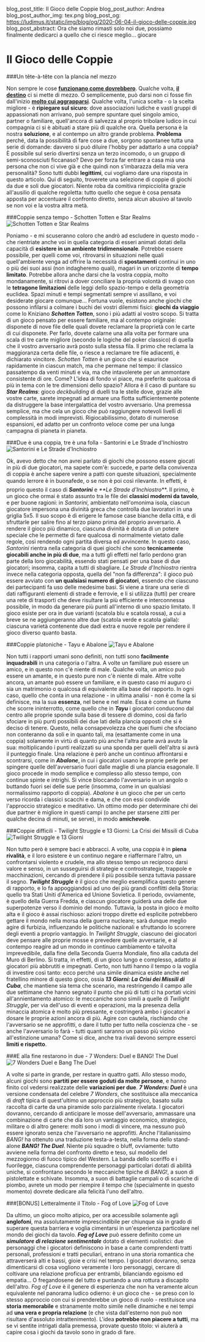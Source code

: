 blog_post_title: Il Gioco delle Coppie
blog_post_author: Andrea
blog_post_author_img: tex.png
blog_post_og:  https://ludimus.it/static/img/blog/og/2020-06-04-il-gioco-delle-coppie.jpg
blog_post_abstract: Ora che siamo rimasti solo noi due, possiamo finalmente dedicarci a quello che ci riesce meglio... giocare

# Il Gioco delle Coppie
###Un tête-à-tête con la plancia nel mezzo

Non sempre le cose **[funzionano come dovrebbero](https://ludimus.it/blog/2019-02-15-passatempi-notturni-e-altre-cose-sfiziose.html)**. Qualche volta, **[il destino](https://ludimus.it/blog/2020-03-14-io-gioco-a-casa.html)** ci si mette di mezzo. O semplicemente, può darsi non ci fosse fin dall'inizio **[molto cui aggrapparsi](https://ludimus.it/blog/2018-01-08-breviario-mistico-per-missionari-ludici.html)**.
Qualche volta, l'unica scelta - o la scelta migliore - è **ripiegare sul sicuro**: dove associazioni ludiche e vasti gruppi di appassionati non arrivano, può sempre spuntare quel singolo amico, partner o familiare, quell'ancora di salvezza al proprio tribolare ludico in cui compagnia ci si è abituati a stare più di qualche ora. Quella persona è la nostra **soluzione**, e al contempo un altro grande problema.
**Problema** perché, data la possibilità di fare cose a due, sorgono spontanee tutta una serie di domande: davvero si può diluire l'hobby per adattarlo a una coppia? È possibile sul serio divertirsi senza un terzo incomodo, o un gruppo di semi-sconosciuti ficcanaso? Devo per forza far entrare a casa mia una persona che non ci vive già e che quindi non s'imbarazza della mia vera personalità?
Sono tutti dubbi **legittimi**, cui vogliamo dare una risposta in questo articolo.
Qui di seguito, troverete una selezione di coppie di giochi da due e soli due giocatori. Niente roba da comitiva rimpicciolita grazie all'ausilio di qualche regoletta: tutto quello che segue è cosa pensata apposta per accentuare il confronto diretto, senza alcun abusivo al tavolo se non voi e la vostra altra metà.

###Coppie senza tempo - Schotten Totten e Star Realms
![Schotten Totten e Star Realms](../static/img/blog/coppia/1.jpg?t=1 "Schotten Totten e Star Realms")

Poniamo - e mi scuseranno coloro che andrò ad escludere in questo modo - che rientriate anche voi in quella categoria di esseri animati dotati della capacità di **esistere in un ambiente tridimensionale**. Potrebbe essere possibile, per quelli come voi, ritrovarsi in situazioni nelle quali quell'ambiente venga ad offrire la necessità di **spostamenti** continui in uno o più dei suoi assi (non indagheremo quali), magari in un orizzonte di **tempo limitato**.
Potrebbe allora anche darsi che la vostra coppia, molto mondanamente, si ritrovi a dover conciliare la propria volontà di svago con le **tetragone limitazioni** delle leggi dello spazio-tempo e della geometria euclidea. Spazi minuti e tempi segmentati sempre vi assillano, e voi desiderate giocare comunque...
Fortuna vuole, esistono anche giochi che possono infilarsi a colmare i buchi dei vostri dilemmi fisici: **giochi da viaggio** come lo Kniziano _**Schotten Totten**_, sono i più adatti al vostro scopo. Si tratta di un gioco pensato per essere familiare, ma al contempo originale: disponete di nove file delle quali dovete reclamare la proprietà con le carte di cui disponete. Per farlo, dovete calarne una alla volta per formare una scala di tre carte migliore (secondo le logiche del poker classico) di quella che il vostro avversario avrà posto sulla stessa fila. Il primo che reclama la maggioranza certa delle file, o riesce a reclamare tre file adiacenti, è dichiarato vincitore. _Schotten Totten_ è un gioco che si esaurisce rapidamente in ciascun match, ma che permane nel tempo: il classico passatempo da venti minuti e via, ma che intavolerete per un ammontare consistente di ore.
Come? L'idea di fondo vi piace, ma preferite qualcosa di più in tema con le tre dimensioni dello spazio? Allora è il caso di puntare su _**Star Realms**_: gioco _deckbuilding_ di duelli tra le stelle dove, grazie alle vostre carte, sarete impegnati ad armare una flotta sufficientemente potente da distruggere la base intergalattica del vostro avversario. Una premessa semplice, ma che cela un gioco che può raggiungere notevoli livelli di complessità in modi imprevisti. Rigiocabilissimo, dotato di numerose espansioni, ed adatto per un confronto veloce come per una lunga campagna di pianeta in pianeta.

###Due è una coppia, tre è una folla - Santorini e Le Strade d'Inchiostro
![Santorini e Le Strade d'Inchiostro](../static/img/blog/coppia/2.jpg?t=1 "Santorini e Le Strade d'Inchiostro")

Ok, avevo detto che non avrei parlato di giochi che possono essere giocati in più di due giocatori, ma sapete com'è: succede, e parte della convivenza di coppia è anche sapere venire a patti con queste situazioni, specialmente quando lerrore è in buonafede, o se non è poi così rilevante.
In effetti, è proprio questo il caso di _**Santorini**_ e _**Le Strade d'Inchiostro_**.
Il primo, è un gioco che ormai è stato assunto tra le file dei **classici moderni da tavolo**, e per buone ragioni: in _Santorini_, ambientato nell'omonima isola, ciascun giocatore impersona una divinità greca che controlla due lavoratori in una griglia 5x5. Il suo scopo è di erigere le famose case bianche della città, e di sfruttarle per salire fino al terzo piano prima del proprio avversario. A rendere il gioco più dinamico, ciascuna divinità è dotata di un potere speciale che le permette di fare qualcosa di normalmente vietato dalle regole, così rendendo ogni partita diversa ed avvincente. In questo caso, _Santorini_ rientra nella categoria di quei giochi che sono **tecnicamente giocabili anche in più di due**, ma a tutti gli effetti nel farlo perdono gran parte della loro giocabilità, essendo stati pensati per una base di due giocatori; insomma, capita a tutti di sbagliare.
_Le Strade d'Inchiostro_ rientra invece nella categoria opposta, quella del "non fa differenza": il gioco può essere avviato con **un qualsiasi numero di giocatori**, essendo che ciascuno dei partecipanti fa uso delle medesime basi. Si viene a tirare una serie di dati raffiguranti elementi di strade e ferrovie, e li si utilizza (tutti) per creare una rete di trasporti che deve risultare la più efficiente e interconnessa possibile, in modo da generare più punti all'interno di uno spazio limitato. Il gioco esiste per ora in due varianti (scatola blu e scatola rossa), a cui a breve se ne aggiungeranno altre due (scatola verde e scatola gialla): ciascuna varietà contenente due dadi extra e nuove regole per rendere il gioco diverso quanto basta.

###Coppie platoniche - Tayu e Abalone
![Tayu e Abalone](../static/img/blog/coppia/3.jpg?t=1 "Tayu e Abalone")

Non tutti i rapporti umani sono definiti, non tutti sono **facilmente inquadrabili** in una categoria o l'altra. A volte un familiare può essere un amico, e in questo non c'è niente di male. Qualche volta, un amico può essere un amante, e in questo pure non c'è niente di male. Altre volte ancora, un amante può essere un familiare, e in questo caso mi auguro ci sia un matrimonio o qualcosa di equivalente alla base del rapporto.
In ogni caso, quello che conta in una relazione - in ultima analisi - non è come la si definisce, ma la sua **essenza**, nel bene e nel male.
Essa è come un fiume che scorre ininterrotto, come quello che in _**Tayu**_ i giocatori conducono dal centro alle proprie sponde sulla base di tessere di domino, così da farlo sfociare in più punti possibili dei due lati della plancia opposti che si è deciso di tenere. Questo, nella consapevolezza che quei fiumi che sfociano non conteranno da soli e in quanto tali, ma (esattamente come in una coppia) solamente in virtù di quanto più anche l'altra parte avrà avuto la sua: moltiplicando i punti realizzati su una sponda per quelli dell'altra si avrà il punteggio finale.
Una relazione è però anche un continuo affrontarsi e scontrarsi, come in _**Abalone**_, in cui i giocatori usano le proprie perle per spingere quelle dell'avversario fuori dalle maglie di una plancia esagonale. Il gioco procede in modo semplice e complesso allo stesso tempo, con continue spinte e intrighi. Si vince bloccando l'avversario in un angolo o buttando fuori sei delle sue perle (insomma, come in un qualsiasi normalissimo rapporto di coppia). _Abalone_ è un gioco che per un certo verso ricorda i classici scacchi e dama, e che con essi condivide l'approccio strategico e meditativo. Un ottimo modo per determinare chi dei due partner è migliore in questi campi (o anche per starsene zitti per qualche decina di minuti, se serve), in modo **amichevole**.

###Coppie difficili - Twilight Struggle e 13 Giorni: La Crisi dei Missili di Cuba
![Twilight Struggle e 13 Giorni](../static/img/blog/coppia/4.jpg?t=1 "Twilight Struggle e 13 Giorni")

Non tutto però è sempre baci e abbracci. A volte, una coppia è in **piena rivalità**, e il loro esistere è un continuo negare e riaffermare l'altro, un confrontarsi violento e crudele, ma allo stesso tempo un reciproco darsi valore e senso, in un susseguirsi di strategie e controstrategie, trappole e macchinazioni, cercando di prendere il più possibile senza tuttavia passare il segno.
_**Twilight Struggle**_ è il gioco che meglio esemplifica questo genere di rapporto, e lo fa appoggiandosi ad uno dei più grandi conflitti della Storia: quello tra Stati Uniti d'America ed Unione Sovietica. Il periodo, ovviamente, è quello della Guerra Fredda, e ciascun giocatore guiderà una delle due superpotenze verso il dominio del mondo. Tuttavia, la posta in gioco è molto alta e il gioco è assai rischioso: azioni troppo dirette ed esplicite potrebbero gettare il mondo nella morsa della guerra nucleare; sarà dunque meglio agire di furbizia, influenzando le politiche nazionali e sfruttando lo scorrere degli eventi a proprio vantaggio. In _Twilight Struggle_, ciascuno dei giocatori deve pensare alle proprie mosse e prevedere quelle avversarie, e al contempo reagire ad un mondo in continuo cambiamento e talvolta imprevedibile, dalla fine della Seconda Guerra Mondiale, fino alla caduta del Muro di Berlino. Si tratta, in effetti, di un gioco lungo e complesso, adatto ai giocatori più abbrutiti e impegnati.
Certo, non tutti hanno il tempo o la voglia di investire così tanto: ecco perché una simile dinamica esiste anche nel fratellino minore di questo gioco, ossia _**13 Giorni: La Crisi dei Missili di Cuba**_, che mantiene sia tema che scenario, ma restringendo il campo alle due settimane che hanno segnato il punto che più di tutti ci ha portati vicini all'annientamento atomico: le meccaniche sono simili a quelle di _Twilight Struggle_, per via dell'uso di eventi e operazioni, ma la presenza della minaccia atomica è molto più pressante, e costringerà ambo i giocatori a dosare le proprie azioni ancora di più. Agire con cautela, rischiando che l'avversario se ne approfitti, o dare il tutto per tutto nella coscienza che - se anche l'avversario lo farà - tutti quanti saranno un passo più vicino all'estinzione umana?
Come si dice, anche tra rivali devono sempre esserci **limiti e rispetto**.

###E alla fine restarono in due - 7 Wonders: Duel e BANG! The Duel
![7 Wonders Duel e Bang The Duel](../static/img/blog/coppia/5.jpg?t=1 "7 Wonders Duel e Bang The Duel")

A volte si parte in grande, per restare in quattro gatti. Allo stesso modo, alcuni giochi sono **partiti per essere goduti da molte persone**, e hanno finito col vedersi realizzate delle **variazioni per due**.
_**7 Wonders: Duel**_ è una versione condensata del celebre _7 Wonders_, che sostituisce alla meccanica di _draft_ tipica di quest'ultimo un approccio più strategico, basato sulla raccolta di carte da una piramide solo parzialmente rivelata. I giocatori dovranno, cercando di anticipare le mosse dell'avversario, ammassare una combinazione di carte che dia loro un vantaggio economico, strategico, militare o di altro genere: molti sono i modi di vincere, ma nessuno può essere ignorato senza che l'avversario ne approfitti.
Anche l'italianissimo _BANG!_ ha ottenuto una traduzione testa-a-testa, nella forma dello stand-alone _**BANG! The Duel**_. Niente più squadre o bluff, ovviamente: tutto avviene nella forma del confronto diretto e teso, sul modello del mezzogiorno di fuoco tipico del Western. La banda dello sceriffo e i fuorilegge, ciascuna comprendente personaggi particolari dotati di abilità uniche, si confrontano secondo le meccaniche tipiche di _BANG!_, a suon di pistolettate e schivate.
Insomma, a suon di battaglie campali o di scariche di piombo, avrete un modo per riempire il tempo che (specialmente in questo momento) dovrete dedicare alla felicità l'uno dell'altro.

###[BONUS] Letteralmente il Titolo - Fog of Love
![Fog of Love](../static/img/blog/coppia/6.jpg?t=1 "Fog of Love")

Da ultimo, un gioco molto atipico, per ora accessibile solamente agli **anglofoni**, ma assolutamente imprescindibile per chiunque sia in grado di superare questa barriera e voglia cimentarsi in un'esperienza particolare nel mondo dei giochi da tavolo.
_**Fog of Love**_ può essere definito come un _**simulatore di relazione sentimentale**_ dotato di elementi ruolistici: due personaggi che i giocatori definiscono in base a carte comprendenti tratti personali, professioni e tratti peculiari, entrano in una storia romantica che attraverserà alti e bassi, gioie e crisi nel tempo. I giocatori dovranno, senza dimenticarsi di cosa vogliono veramente i loro personaggi, cercare di coltivare una relazione proficua per entrambi, bilanciando egoismo ed empatia... O fregandosene del tutto e puntando a una rottura a discapito dell'altro.
_Fog of Love_ è il genere di esperienza che non ha veramente alcun equivalente nel panorama ludico odierno: è un gioco che - se preso con lo stesso approccio con cui si prenderebbe un gioco di ruolo - restituisce una **storia memorabile** e stranamente molto simile nelle dinamiche e nei tempi ad **una vera e propria relazione** (e che vista dall'esterno non può non risultare d'assoluto intrattenimento).
L'idea **potrebbe non piacere a tutti**, ma se vi sentite intrigati dalla premessa, provate questo titolo: vi aiuterà a capire cosa i giochi da tavolo sono in grado di fare.

